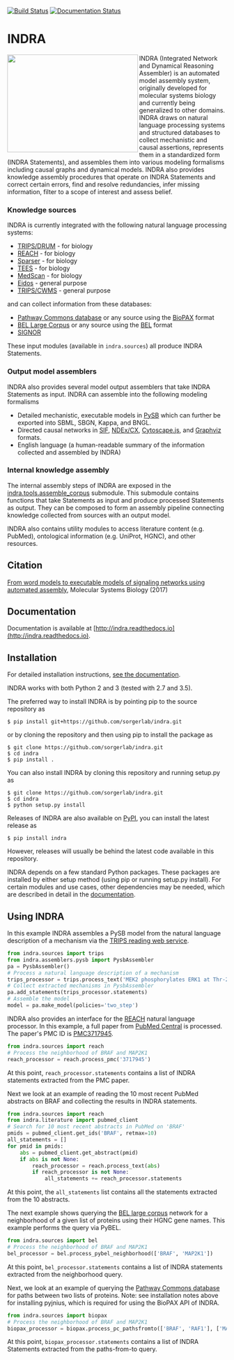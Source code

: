 [![Build Status](https://travis-ci.org/sorgerlab/indra.svg?branch=travis_ci)](https://travis-ci.org/sorgerlab/indra) [![Documentation Status](https://readthedocs.org/projects/indra/badge/?version=latest)](https://indra.readthedocs.io/en/latest/?badge=latest)

# INDRA

<img align="left" src="/doc/indra_logo.png?raw=True" width="300" height="224" />

INDRA (Integrated Network and Dynamical Reasoning Assembler) is an automated
model assembly system, originally developed for molecular systems biology and
currently being generalized to other domains. INDRA draws on natural language
processing systems and structured databases to collect mechanistic and causal
assertions, represents them in a standardized form (INDRA Statements), and
assembles them into various modeling formalisms including causal graphs and
dynamical models. INDRA also provides knowledge assembly procedures that
operate on INDRA Statements and correct certain errors, find and resolve
redundancies, infer missing information, filter to a scope of interest and
assess belief.

### Knowledge sources

INDRA is currently integrated with the following natural language processing
systems:
- [TRIPS/DRUM](http://trips.ihmc.us/parser/cgi/drum) - for biology
- [REACH](https://github.com/clulab/reach) - for biology
- [Sparser](https://github.com/ddmcdonald/sparser) - for biology
- [TEES](https://github.com/jbjorne/TEES) - for biology
- [MedScan](https://doi.org/10.1093/bioinformatics/btg207) - for biology
- [Eidos](https://github.com/clulab/eidos) - general purpose
- [TRIPS/CWMS](http://trips.ihmc.us/parser/cgi/cwmsreader) - general purpose

and can collect information from these databases:
- [Pathway Commons database](http://pathwaycommons.org/) or any source
    using the [BioPAX](http://www.biopax.org/) format
- [BEL Large Corpus](https://github.com/OpenBEL/) or any source using the
    [BEL](https://github.com/OpenBEL/) format
- [SIGNOR](https://signor.uniroma2.it/)

These input modules (available in `indra.sources`) all produce INDRA
Statements.

### Output model assemblers

INDRA also provides several model output assemblers that take INDRA Statements
as input. INDRA can assemble into the following modeling formalisms
- Detailed mechanistic, executable models in [PySB](http://pysb.org/)
    which can further be exported into SBML, SBGN, Kappa, and BNGL.
- Directed causal networks in
    [SIF](http://wiki.cytoscape.org/Cytoscape_User_Manual/Network_Formats), 
    [NDEx/CX](http://www.home.ndexbio.org/data-model/), 
    [Cytoscape.js](http://js.cytoscape.org/), and
    [Graphviz](https://www.graphviz.org/) formats.
- English language (a human-readable summary of the information
    collected and assembled by INDRA)

### Internal knowledge assembly

The internal assembly steps of INDRA are exposed in the
[indra.tools.assemble_corpus](http://indra.readthedocs.io/en/latest/modules/tools/index.html#module-indra.tools.assemble_corpus) 
submodule. This submodule contains functions that
take Statements as input and produce processed Statements as output. They can
be composed to form an assembly pipeline connecting knowledge collected from
sources with an output model.

INDRA also contains utility modules to access literature content (e.g. PubMed),
ontological information (e.g. UniProt, HGNC), and other resources.

## Citation

[From word models to executable models of signaling networks using automated
assembly](http://msb.embopress.org/content/13/11/954),
Molecular Systems Biology (2017)

## Documentation

Documentation is available at
[http://indra.readthedocs.io](http://indra.readthedocs.io).


## Installation

For detailed installation instructions,
[see the documentation](http://indra.readthedocs.io/en/latest/installation.html).

INDRA works with both Python 2 and 3 (tested with 2.7 and 3.5).

The preferred way to install INDRA is by pointing pip to the source repository
as

    $ pip install git+https://github.com/sorgerlab/indra.git

or by cloning the repository and then using pip to install the package as

    $ git clone https://github.com/sorgerlab/indra.git
    $ cd indra
    $ pip install .

You can also install INDRA by cloning this repository and running setup.py
as

    $ git clone https://github.com/sorgerlab/indra.git
    $ cd indra
    $ python setup.py install

Releases of INDRA are also available on
[PyPI](https://pip.pypa.io/en/latest/installing/), you can install the latest
release as

    $ pip install indra

However, releases will usually be behind the latest code available in this
repository.

INDRA depends on a few standard Python packages. These packages are installed by
either setup method (using pip or running setup.py install).
For certain modules and use cases, other dependencies may be needed,
which are described in detail in the
[documentation](http://indra.readthedocs.io/en/latest/installation.html).

## Using INDRA

In this example INDRA assembles a PySB model from the natural language
description of a mechanism via the [TRIPS reading web
service](http://trips.ihmc.us/parser/cgi/drum).

```python
from indra.sources import trips
from indra.assemblers.pysb import PysbAssembler
pa = PysbAssembler()
# Process a natural language description of a mechanism
trips_processor = trips.process_text('MEK2 phosphorylates ERK1 at Thr-202 and Tyr-204')
# Collect extracted mechanisms in PysbAssembler
pa.add_statements(trips_processor.statements)
# Assemble the model
model = pa.make_model(policies='two_step')
```

INDRA also provides an interface for the
[REACH](http://agathon.sista.arizona.edu:8080/odinweb/) natural language
processor. In this example, a full paper from [PubMed
Central](http://www.ncbi.nlm.nih.gov/pmc/) is processed. The paper's PMC ID is
[PMC3717945](http://www.ncbi.nlm.nih.gov/pmc/articles/PMC3717945/).

```python
from indra.sources import reach
# Process the neighborhood of BRAF and MAP2K1
reach_processor = reach.process_pmc('3717945')
```
At this point, `reach_processor.statements` contains a list of INDRA statements
extracted from the PMC paper.

Next we look at an example of reading the 10 most recent PubMed abstracts on
BRAF and collecting the results in INDRA statements.

```python
from indra.sources import reach
from indra.literature import pubmed_client
# Search for 10 most recent abstracts in PubMed on 'BRAF'
pmids = pubmed_client.get_ids('BRAF', retmax=10)
all_statements = []
for pmid in pmids:
    abs = pubmed_client.get_abstract(pmid)
    if abs is not None:
        reach_processor = reach.process_text(abs)
        if reach_processor is not None:
            all_statements += reach_processor.statements
```
At this point, the `all_statements` list contains all the statements
extracted from the 10 abstracts.

The next example shows querying the [BEL large
corpus](http://public.ndexbio.org/#/network/9ea3c170-01ad-11e5-ac0f-000c29cb28fb)
network for a neighborhood of a given list of proteins using their
HGNC gene names. This example performs the query via PyBEL.

```python
from indra.sources import bel
# Process the neighborhood of BRAF and MAP2K1
bel_processor = bel.process_pybel_neighborhood(['BRAF', 'MAP2K1'])
```
At this point, `bel_processor.statements` contains a list of INDRA statements
extracted from the neighborhood query.

Next, we look at an example of querying the [Pathway Commons
database](http://pathwaycommons.org) for paths between two lists of proteins.
Note: see installation notes above for installing pyjnius, which is required
for using the BioPAX API of INDRA.

```python
from indra.sources import biopax
# Process the neighborhood of BRAF and MAP2K1
biopax_processor = biopax.process_pc_pathsfromto(['BRAF', 'RAF1'], ['MAP2K1', 'MAP2K2'])
```
At this point, `biopax_processor.statements` contains a list of INDRA 
Statements extracted from the paths-from-to query.
